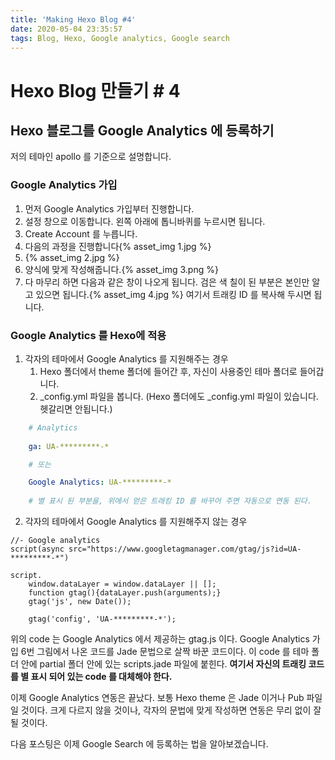 ```yaml
---
title: 'Making Hexo Blog #4'
date: 2020-05-04 23:35:57
tags: Blog, Hexo, Google analytics, Google search
---
```

# Hexo Blog 만들기 # 4

## Hexo 블로그를 Google Analytics 에 등록하기

<!-- more -->

저의 테마인 apollo 를 기준으로 설명합니다.
<br>

### Google Analytics 가입     

1. 먼저 Google Analytics 가입부터 진행합니다.
2. 설정 창으로 이동합니다. 왼쪽 아래에 톱니바퀴를 누르시면 됩니다.
3. Create Account 를 누릅니다.
4. 다음의 과정을 진행합니다{% asset_img 1.jpg %}
5. {% asset_img 2.jpg %}
6. 양식에 맞게 작성해줍니다.{% asset_img 3.png %}
7. 다 마무리 하면 다음과 같은 창이 나오게 됩니다. 검은 색 칠이 된 부분은 본인만 알고 있으면 됩니다.{% asset_img 4.jpg %} 여기서 트래킹 ID 를 복사해 두시면 됩니다.

### Google Analytics 를 Hexo에 적용
1. 각자의 테마에서 Google Analytics 를 지원해주는 경우
   1. Hexo 폴더에서 theme 폴더에 들어간 후, 자신이 사용중인 테마 폴더로 들어갑니다.
   2. _config.yml 파일을 봅니다. (Hexo 폴더에도 _config.yml 파일이 있습니다. 헷갈리면 안됩니다.)

```yml
    # Analytics
    
    ga: UA-*********-*

    # 또는 

    Google Analytics: UA-*********-*
    
    # 별 표시 된 부분을, 위에서 얻은 트래킹 ID 를 바꾸어 주면 자동으로 연동 된다.
```

2. 각자의 테마에서 Google Analytics 를 지원해주지 않는 경우



```jade
//- Google analytics
script(async src="https://www.googletagmanager.com/gtag/js?id=UA-*********-*")

script.
    window.dataLayer = window.dataLayer || [];
    function gtag(){dataLayer.push(arguments);}
    gtag('js', new Date());

    gtag('config', 'UA-*********-*');
```
위의 code 는 Google Analytics 에서 제공하는 gtag.js 이다. Google Analytics 가입 6번 그림에서 나온 코드를 Jade 문법으로 살짝 바꾼 코드이다. 이 code 를 테마 폴더 안에 partial 폴더 안에 있는 scripts.jade 파일에 붙힌다.
<b>여기서 자신의 트래킹 코드를 별 표시 되어 있는 code 를 대체해야 한다.</b>

이제 Google Analytics 연동은 끝났다. 보통 Hexo theme 은 Jade 이거나 Pub 파일일 것이다. 크게 다르지 않을 것이나, 각자의 문법에 맞게 작성하면 연동은 무리 없이 잘 될 것이다.

다음 포스팅은 이제 Google Search 에 등록하는 법을 알아보겠습니다. 